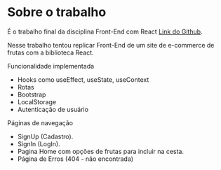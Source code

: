 # Sobre o trabalho
É o trabalho final da disciplina Front-End com React [Link do Github](https://github.com/bykINFNET/infnet-front-end-react.git).

Nesse trabalho tentou replicar Front-End de um site de e-commerce de frutas com a biblioteca React.

Funcionalidade implementada
- Hooks como useEffect, useState, useContext
- Rotas
- Bootstrap
- LocalStorage
- Autenticação de usuário

Páginas de navegação
- SignUp (Cadastro).
- SignIn (LogIn).
- Pagina Home com opções de frutas para incluir na cesta.
- Página de Erros (404 - não encontrada)


